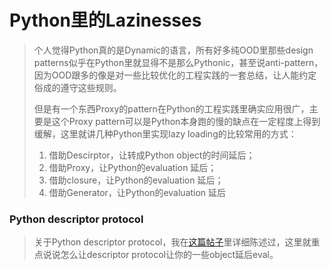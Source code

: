 # Python里的Lazinesses

> 个人觉得Python真的是Dynamic的语言，所有好多纯OOD里那些design patterns似乎在Python里就显得不是那么Pythonic，甚至说anti-pattern，因为OOD跟多的像是对一些比较优化的工程实践的一套总结，让人能约定俗成的遵守这些规则。
>
> 但是有一个东西Proxy的pattern在Python的工程实践里确实应用很广，主要是这个Proxy pattern可以是Python本身跑的慢的缺点在一定程度上得到缓解，这里就讲几种Python里实现lazy loading的比较常用的方式：
>1. 借助Descirptor，让转成Python object的时间延后；
>1. 借助Proxy，让Python的evaluation 延后；
>1. 借助closure，让Python的evaluation 延后；
>1. 借助Generator，让Python的evaluation 延后


### Python descriptor protocol
> 关于Python descriptor protocol，我在[这篇帖子]()里详细陈述过，这里就重点说说怎么让descriptor protocol让你的一些object延后eval。
>
>

```python


```


